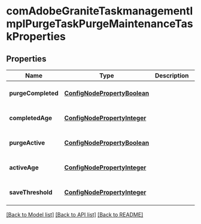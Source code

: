# comAdobeGraniteTaskmanagementImplPurgeTaskPurgeMaintenanceTaskProperties

## Properties
Name | Type | Description | Notes
------------ | ------------- | ------------- | -------------
**purgeCompleted** | [**ConfigNodePropertyBoolean**](ConfigNodePropertyBoolean.md) |  | [optional] [default to null]
**completedAge** | [**ConfigNodePropertyInteger**](ConfigNodePropertyInteger.md) |  | [optional] [default to null]
**purgeActive** | [**ConfigNodePropertyBoolean**](ConfigNodePropertyBoolean.md) |  | [optional] [default to null]
**activeAge** | [**ConfigNodePropertyInteger**](ConfigNodePropertyInteger.md) |  | [optional] [default to null]
**saveThreshold** | [**ConfigNodePropertyInteger**](ConfigNodePropertyInteger.md) |  | [optional] [default to null]

[[Back to Model list]](../README.md#documentation-for-models) [[Back to API list]](../README.md#documentation-for-api-endpoints) [[Back to README]](../README.md)


